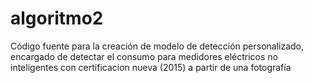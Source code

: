 # algoritmo2
Código fuente para la creación de modelo de detección personalizado, encargado de detectar el consumo para medidores eléctricos no inteligentes con certificacion nueva (2015) a partir de una fotografía 
